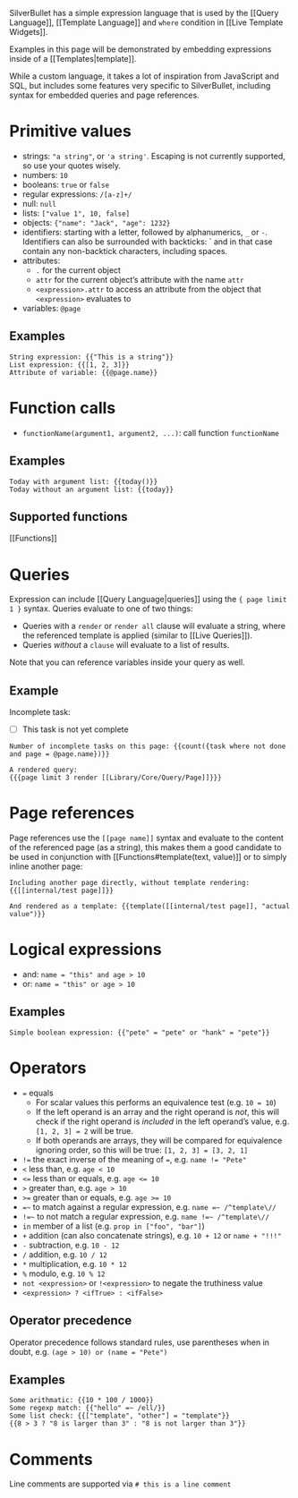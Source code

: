 SilverBullet has a simple expression language that is used by the [[Query Language]], [[Template Language]] and `where` condition in [[Live Template Widgets]].

Examples in this page will be demonstrated by embedding expressions inside of a [[Templates|template]].

While a custom language, it takes a lot of inspiration from JavaScript and SQL, but includes some features very specific to SilverBullet, including syntax for embedded queries and page references.

# Primitive values
* strings: `"a string"`, or `'a string'`. Escaping is not currently supported, so use your quotes wisely.
* numbers: `10`
* booleans: `true` or `false`
* regular expressions: `/[a-z]+/`
* null: `null`
* lists: `["value 1", 10, false]`
* objects: `{"name": "Jack", "age": 1232}`
* identifiers: starting with a letter, followed by alphanumerics, `_` or `-`. Identifiers can also be surrounded with backticks: ` and in that case contain any non-backtick characters, including spaces.
* attributes:
  * `.` for the current object
  * `attr` for the current object’s attribute with the name `attr`
  * `<expression>.attr` to access an attribute from the object that `<expression>` evaluates to
* variables: `@page`

## Examples
```template
String expression: {{"This is a string"}} 
List expression: {{[1, 2, 3]}} 
Attribute of variable: {{@page.name}} 
```

# Function calls
* `functionName(argument1, argument2, ...)`: call function `functionName`

## Examples
```template
Today with argument list: {{today()}}
Today without an argument list: {{today}}
```

## Supported functions
[[Functions]]

# Queries
Expression can include [[Query Language|queries]] using the `{ page limit 1 }` syntax. Queries evaluate to one of two things:

* Queries with a `render` or `render all` clause will evaluate a string, where the referenced template is applied (similar to [[Live Queries]]).
* Queries _without_ a `clause` will evaluate to a list of results.

Note that you can reference variables inside your query as well.

## Example
Incomplete task:
* [ ] This task is not yet complete

```template
Number of incomplete tasks on this page: {{count({task where not done and page = @page.name})}}

A rendered query:
{{{page limit 3 render [[Library/Core/Query/Page]]}}}
```

# Page references
Page references use the `[[page name]]` syntax and evaluate to the content of the referenced page (as a string), this makes them a good candidate to be used in conjunction with [[Functions#template(text, value)]] or to simply inline another page:

```template
Including another page directly, without template rendering: {{[[internal/test page]]}}

And rendered as a template: {{template([[internal/test page]], "actual value")}}
```

# Logical expressions 
* and: `name = "this" and age > 10`
* or: `name = "this" or age > 10`

## Examples
```template
Simple boolean expression: {{"pete" = "pete" or "hank" = "pete"}}
```

# Operators 
* `=` equals
  * For scalar values this performs an equivalence test (e.g. `10 = 10`)
  * If the left operand is an array and the right operand is _not_, this will check if the right operand is _included_ in the left operand’s value, e.g. `[1, 2, 3] = 2` will be true.
  * If both operands are arrays, they will be compared for equivalence ignoring order, so this will be true: `[1, 2, 3] = [3, 2, 1]`
* `!=` the exact inverse of the meaning of `=`, e.g. `name != "Pete"`
* `<` less than, e.g. `age < 10`
* `<=` less than or equals, e.g. `age <= 10`
* `>` greater than, e.g. `age > 10`
* `>=` greater than or equals, e.g. `age >= 10`
* `=~` to match against a regular expression, e.g. `name =~ /^template\//`
* `!=~` to not match a regular expression, e.g. `name !=~ /^template\//`
* `in` member of a list (e.g. `prop in ["foo", "bar"]`)
* `+` addition (can also concatenate strings), e.g. `10 + 12` or `name + "!!!"`
* `-` subtraction, e.g. `10 - 12`
* `/` addition, e.g. `10 / 12`
* `*` multiplication, e.g. `10 * 12`
* `%` modulo, e.g. `10 % 12`
* `not <expression>` or `!<expression>` to negate the truthiness value
* `<expression> ? <ifTrue> : <ifFalse>`

## Operator precedence
Operator precedence follows standard rules, use parentheses when in doubt, e.g. `(age > 10) or (name = "Pete")`

## Examples
```template
Some arithmatic: {{10 * 100 / 1000}}
Some regexp match: {{"hello" =~ /ell/}}
Some list check: {{["template", "other"] = "template"}}
{{8 > 3 ? "8 is larger than 3" : "8 is not larger than 3"}}
```

# Comments
Line comments are supported via `# this is a line comment`
